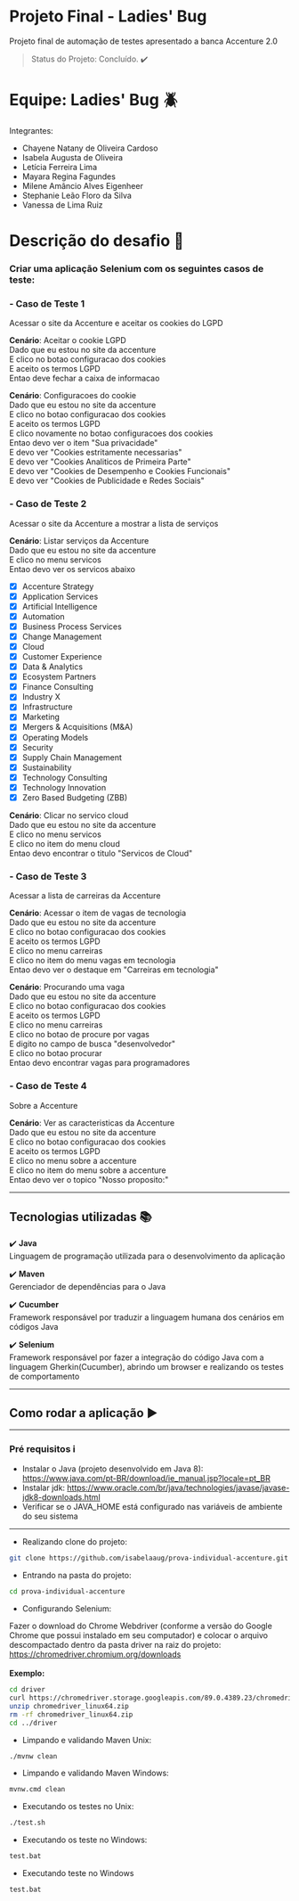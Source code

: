 # Projeto Final - Ladies' Bug
Projeto final de automação de testes apresentado a banca Accenture 2.0
> Status do Projeto: Concluído. :heavy_check_mark:  

# Equipe: Ladies' Bug :beetle:
Integrantes: <br>
<ul>
  <li>Chayene Natany de Oliveira Cardoso</li>
  <li>Isabela Augusta de Oliveira</li>
  <li>Letícia Ferreira Lima</li>
  <li>Mayara Regina Fagundes</li>
  <li>Milene Amâncio Alves Eigenheer</li>
  <li>Stephanie Leão Floro da Silva</li>
  <li>Vanessa de Lima Ruiz</li>
</ul>

# Descrição do desafio :page_facing_up:
### Criar uma aplicação Selenium com os seguintes casos de teste:
### - Caso de Teste 1
Acessar o site da Accenture e aceitar os cookies do LGPD<br>

<b>Cenário</b>: Aceitar o cookie LGPD<br>
Dado que eu estou no site da accenture<br>
E clico no botao configuracao dos cookies<br>
E aceito os termos LGPD<br>
Entao deve fechar a caixa de informacao<br>

<b>Cenário</b>: Configuracoes do cookie<br>
Dado que eu estou no site da accenture<br>
E clico no botao configuracao dos cookies<br>
E aceito os termos LGPD<br>
E clico novamente no botao configuracoes dos cookies<br>
Entao devo ver o item "Sua privacidade"<br>
E devo ver "Cookies estritamente necessarias"<br>
E devo ver "Cookies Analiticos de Primeira Parte"<br>
E devo ver "Cookies de Desempenho e Cookies Funcionais"<br>
E devo ver "Cookies de Publicidade e Redes Sociais"<br>

### - Caso de Teste 2
Acessar o site da Accenture a mostrar a lista de serviços<br>

<b>Cenário</b>: Listar serviços da Accenture<br>
Dado que eu estou no site da accenture<br>
E clico no menu servicos<br>
Entao devo ver os servicos abaixo<br>
- [x] Accenture Strategy
- [x] Application Services
- [x] Artificial Intelligence
- [x] Automation
- [x] Business Process Services
- [x] Change Management
- [x] Cloud
- [x] Customer Experience
- [x] Data & Analytics
- [x] Ecosystem Partners
- [x] Finance Consulting
- [x] Industry X
- [x] Infrastructure
- [x] Marketing
- [x] Mergers & Acquisitions (M&A)
- [x] Operating Models
- [x] Security
- [x] Supply Chain Management
- [x] Sustainability
- [x] Technology Consulting
- [x] Technology Innovation
- [x] Zero Based Budgeting (ZBB)

<b>Cenário</b>: Clicar no servico cloud<br>
Dado que eu estou no site da accenture<br>
E clico no menu servicos<br>
E clico no item do menu cloud<br>
Entao devo encontrar o titulo "Servicos de Cloud"<br>

### - Caso de Teste 3
Acessar a lista de carreiras da Accenture<br>

<b>Cenário</b>: Acessar o item de vagas de tecnologia<br>
Dado que eu estou no site da accenture<br>
E clico no botao configuracao dos cookies<br>
E aceito os termos LGPD<br>
E clico no menu carreiras<br>
E clico no item do menu vagas em tecnologia<br>
Entao devo ver o destaque em "Carreiras em tecnologia"<br>

<b>Cenário</b>: Procurando uma vaga<br>
Dado que eu estou no site da accenture<br>
E clico no botao configuracao dos cookies<br>
E aceito os termos LGPD<br>
E clico no menu carreiras<br>
E clico no botao de procure por vagas<br>
E digito no campo de busca "desenvolvedor"<br>
E clico no botao procurar<br>
Entao devo encontrar vagas para programadores<br>

### - Caso de Teste 4
Sobre a Accenture<br>

<b>Cenário</b>: Ver as caracteristicas da Accenture<br>
Dado que eu estou no site da accenture<br>
E clico no botao configuracao dos cookies<br>
E aceito os termos LGPD<br>
E clico no menu sobre a accenture<br>
E clico no item do menu sobre a accenture<br>
Entao devo ver o topico "Nosso proposito:"<br>

--------------------------------------------------------------------

## Tecnologias utilizadas :books:
:heavy_check_mark: <b>Java</b><br>
Linguagem de programação utilizada para o desenvolvimento da aplicação<br>

:heavy_check_mark: <b>Maven</b><br>
Gerenciador de dependências para o Java<br>

:heavy_check_mark: <b>Cucumber</b><br>
Framework responsável por traduzir a linguagem humana dos cenários em códigos Java<br>

:heavy_check_mark: <b>Selenium</b><br>
Framework responsável por fazer a integração do código Java com a linguagem Gherkin(Cucumber), abrindo um browser e realizando os testes de comportamento<br>

--------------------------------------------------------------------
## Como rodar a aplicação :arrow_forward:
--------------------------------------------------------------------
### Pré requisitos :information_source:
- Instalar o Java (projeto desenvolvido em Java 8):
https://www.java.com/pt-BR/download/ie_manual.jsp?locale=pt_BR
- Instalar jdk:
https://www.oracle.com/br/java/technologies/javase/javase-jdk8-downloads.html
- Verificar se o JAVA_HOME está configurado nas variáveis de ambiente do seu sistema
--------------------------------------------------------------------

- Realizando clone do projeto:
 ```bash
git clone https://github.com/isabelaaug/prova-individual-accenture.git
 ```

- Entrando na pasta do projeto:
 ```bash
cd prova-individual-accenture
 ```

- Configurando Selenium:<br>

Fazer o download do Chrome Webdriver (conforme a versão do Google Chrome que possui instalado em seu computador) e colocar o arquivo descompactado dentro da pasta driver na raiz do projeto:<br>
https://chromedriver.chromium.org/downloads<br>
<br>
<b>Exemplo:</b><br>
 ```bash
cd driver
curl https://chromedriver.storage.googleapis.com/89.0.4389.23/chromedriver_linux64.zip
unzip chromedriver_linux64.zip
rm -rf chromedriver_linux64.zip
cd ../driver
 ```

- Limpando e validando Maven Unix:
 ```bash
./mvnw clean
 ```
 
- Limpando e validando Maven Windows:
 ```bash
mvnw.cmd clean
 ```

- Executando os testes no Unix:
 ```bash
./test.sh
 ```

- Executando os teste no Windows:
 ```bash
test.bat
 ```

- Executando teste no Windows
 ```bash
test.bat
 ```
